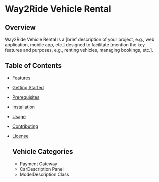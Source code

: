 # Way2Ride Vehicle Rental

## Overview

Way2Ride Vehicle Rental is a [brief description of your project, e.g., web application, mobile app, etc.] designed to facilitate [mention the key features and purposes, e.g., renting vehicles, managing bookings, etc.].

## Table of Contents

- [Features](#features)
- [Getting Started](#getting-started)
- [Prerequisites](#prerequisites)
- [Installation](#installation)
- [Usage](#usage)
- [Contributing](#contributing)
- [License](#license)

  ## Vehicle Categories
  - Payment Gateway
  - CarDescription Panel
  - ModelDescription Class
  
